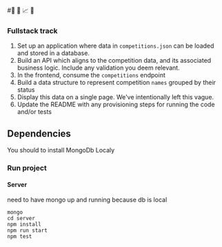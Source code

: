 #:tada: :battery: :chart_with_upwards_trend: :metal:

### Fullstack track

1. Set up an application where data in `competitions.json` can be loaded and stored in a database.
2. Build an API which aligns to the competition data, and its associated business logic. Include any validation you deem relevant.
3. In the frontend, consume the `competitions` endpoint
4. Build a data structure to represent competition `names` grouped by their status
5. Display this data on a single page. We've intentionally left this vague.
6. Update the README with any provisioning steps for running the code and/or tests

## Dependencies

You should to install MongoDb Localy

### Run project

#### Server

need to have mongo up and running because db is local

```
mongo
cd server
npm install
npm run start
npm test

```
